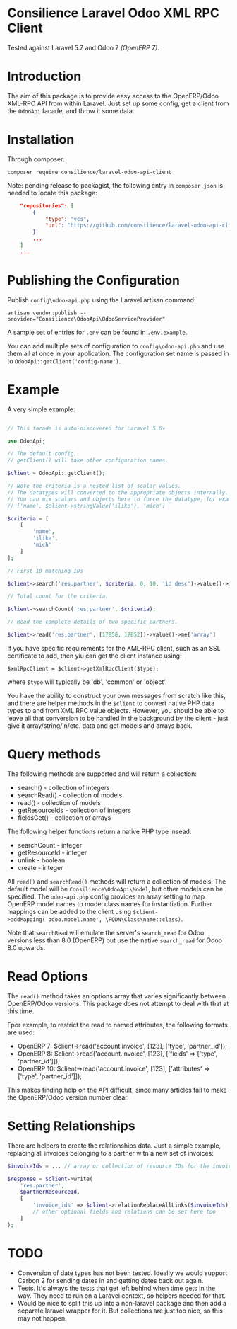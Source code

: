 # Consilience Laravel Odoo XML RPC Client

Tested against Laravel 5.7 and Odoo 7 _(OpenERP 7)_.

# Introduction

The aim of this package is to provide easy access to the
OpenERP/Odoo XML-RPC API from within Laravel.
Just set up some config, get a client from the `OdooApi`
facade, and throw it some data.

# Installation

Through composer:

    composer require consilience/laravel-odoo-api-client

Note: pending release to packagist, the following entry in `composer.json`
is needed to locate this package:

```json
    "repositories": [
        {
            "type": "vcs",
            "url": "https://github.com/consilience/laravel-odoo-api-client.git"
        }
        ...
    ]
    ...
```

# Publishing the Configuration

Publish `config\odoo-api.php` using the Laravel artisan command:

    artisan vendor:publish --provider="Consilience\OdooApi\OdooServiceProvider"

A sample set of entries for `.env` can be found in `.env.example`.

You can add multiple sets of configuration to `config\odoo-api.php` and
use them all at once in your application.
The configuration set name is passed in to `OdooApi::getClient('config-name')`.

# Example

A very simple example:

```php

// This facade is auto-discovered for Laravel 5.6+

use OdooApi;

// The default config.
// getClient() will take other configuration names.

$client = OdooApi::getClient();

// Note the criteria is a nested list of scalar values.
// The datatypes will converted to the appropriate objects internally.
// You can mix scalars and objects here to force the datatype, for example
// ['name', $client->stringValue('ilike'), 'mich']

$criteria = [
    [
        'name',
        'ilike',
        'mich'
    ]
];

// First 10 matching IDs

$client->search('res.partner', $criteria, 0, 10, 'id desc')->value()->me['array']

// Total count for the criteria.

$client->searchCount('res.partner', $criteria);

// Read the complete details of two specific partners.

$client->read('res.partner', [17858, 17852])->value()->me['array']
```

If you have specific requirements for the XML-RPC client, such as an SSL
certificate to add, then yiu can get the client instance using:

    $xmlRpcClient = $client->getXmlRpcClient($type);

where `$type` will typically be 'db', 'common' or 'object'.

You have the ability to construct your own messages from scratch like this,
and there are helper methods in the `$client` to convert native PHP data types
to and from XML RPC value objects.
However, you should be able to leave all that conversion to be handled in the
background by the client - just give it array/string/in/etc. data and get
models and arrays back.

# Query methods

The following methods are supported and will return a collection:

* search() - collection of integers
* searchRead() - collection of models
* read() - collection of models
* getResourceIds - collection of integers
* fieldsGet() - collection of arrays

The following helper functions return a native PHP type insead:

* searchCount - integer
* getResourceId - integer
* unlink - boolean
* create - integer

All `read()` and `searchRead()` methods will return a collection of models.
The default model will be `Consilience\OdooApi\Model`, but other models can be specified.
The `odoo-api.php` config provides an array setting to map OpenERP model names
to model class names for instantiation. Further mappings can be added to the client
using `$client->addMapping('odoo.model.name', \FQDN\Class\name::class)`.

Note that `searchRead` will emulate the server's `search_read` for
Odoo versions less than 8.0 (OpenERP) but use the native `search_read`
for Odoo 8.0 upwards.

# Read Options

The `read()` method takes an options array that varies significantly
between OpenERP/Odoo versions.
This package does not attempt to deal with that at this time.

Fpor example, to restrict the read to named attributes, the following
formats are used:

* OpenERP 7: $client->read('account.invoice', [123], ['type', 'partner_id']);
* OpenERP 8: $client->read('account.invoice', [123], ['fields' => ['type', 'partner_id']]);
* OpenERP 10: $client->read('account.invoice', [123], ['attributes' => ['type', 'partner_id']]);

This makes finding help on the API difficult, since many articles
fail to make the OpenERP/Odoo version number clear.

# Setting Relationships

There are helpers to create the relationships data.
Just a simple example, replacing all invoices belonging to a
partner witn a new set of invoices:

```php
$invoiceIds = ... // array or collection of resource IDs for the invoices to link

$response = $client->write(
    'res.partner',
    $partnerResourceId,
    [
        'invoice_ids' => $client->relationReplaceAllLinks($invoiceIds),
        // other optional fields and relations can be set here too
    ]
);
```

# TODO

* Conversion of date types has not been tested.
  Ideally we would support Carbon 2 for sending dates in and getting
  dates back out again.
* Tests. It's always the tests that get left behind when time gets in
  the way. They need to run on a Laravel context, so helpers needed for
  that.
* Would be nice to split this up into a non-laravel package and then
  add a separate laravel wrapper for it. But collections are just too
  nice, so this may not happen.

